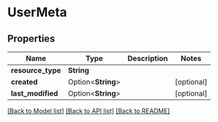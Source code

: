 # UserMeta

## Properties

Name | Type | Description | Notes
------------ | ------------- | ------------- | -------------
**resource_type** | **String** |  | 
**created** | Option<**String**> |  | [optional]
**last_modified** | Option<**String**> |  | [optional]

[[Back to Model list]](../README.md#documentation-for-models) [[Back to API list]](../README.md#documentation-for-api-endpoints) [[Back to README]](../README.md)


